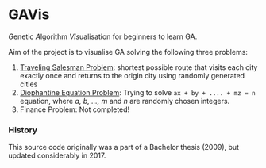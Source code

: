 # GAVis
*G*enetic *A*lgorithm *Vis*ualisation for beginners to learn GA.

Aim of the project is to visualise GA solving the following three problems:

  1. [Traveling Salesman Problem](https://en.wikipedia.org/wiki/Travelling_salesman_problem): shortest possible route that visits each city exactly once and returns to the origin city using randomly generated cities
  2. [Diophantine Equation Problem](https://en.wikipedia.org/wiki/Diophantine_equation): Trying to solve `ax + by + .... + mz = n` equation, where _a, b, ..., m_ and _n_ are randomly chosen integers.
  3. Finance Problem: Not completed!
  
### History
This source code originally was a part of a Bachelor thesis (2009), but updated considerably in 2017.
